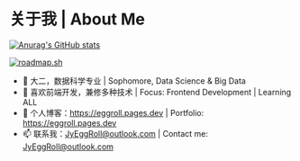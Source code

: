 # 关于我 | About Me

[![Anurag's GitHub stats](https://github-readme-stats.vercel.app/api?username=Jy-EggRoll&theme=midnight-purple)](https://github.com/anuraghazra/github-readme-stats)

[![roadmap.sh](https://roadmap.sh/card/tall/67a6df68f863343482c45936?variant=dark)](https://roadmap.sh)

- 👋 大二，数据科学专业 | Sophomore, Data Science & Big Data
- 🌱 喜欢前端开发，兼修多种技术 | Focus: Frontend Development | Learning ALL
- 🔗 个人博客：<https://eggroll.pages.dev> | Portfolio: <https://eggroll.pages.dev>
- 📫 联系我：<JyEggRoll@outlook.com> | Contact me: <JyEggRoll@outlook.com>
